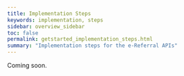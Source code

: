 ```yaml
---
title: Implementation Steps
keywords: implementation, steps
sidebar: overview_sidebar
toc: false
permalink: getstarted_implementation_steps.html
summary: "Implementation steps for the e-Referral APIs"
---
```


Coming soon.
